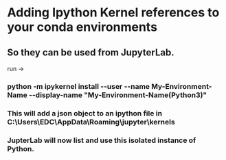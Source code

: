 # Adding Ipython Kernel references to your conda environments
## So they can be used from JupyterLab. 

 run ->  
 ### python -m ipykernel install --user --name My-Environment-Name --display-name "My-Environment-Name(Python3)" 
   
   
### This will add a json object to an ipython file in C:\Users\EDC\AppData\Roaming\jupyter\kernels   

### JupterLab  will now list and use this isolated instance of Python.